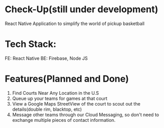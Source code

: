 # Check-Up(still under development)

React Native Application to simplify the world of pickup basketball

# Tech Stack:
FE: React Native
BE: Firebase, Node JS

# Features(Planned and Done)

1. Find Courts Near Any Location in the U.S
2. Queue up your teams for games at that court 
3. View a Google Maps StreetView of the court to scout out the details(double rim, blacktop, etc) 
4. Message other teams through our Cloud Messaging, so don't need to exchange multiple pieces of contact information.




